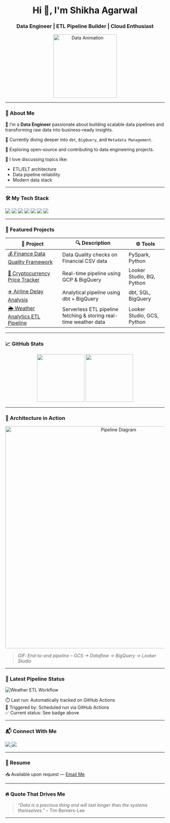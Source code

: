 <!-- GitHub Profile README -->

<h1 align="center">Hi 👋, I'm Shikha Agarwal</h1>
<h3 align="center">Data Engineer | ETL Pipeline Builder | Cloud Enthusiast</h3>

<p align="center">
  <img src="https://media.giphy.com/media/ZVik7pBtu9dNS/giphy.gif" width="200" alt="Data Animation">
</p>

---

### 🚀 About Me

🎯 I’m a **Data Engineer** passionate about building scalable data pipelines and transforming raw data into business-ready insights.

🧠 Currently diving deeper into `dbt`, `BigQuery`, and `Metadata Management`.

🔗 Exploring open-source and contributing to data engineering projects.

💬 I love discussing topics like:
- ETL/ELT architecture
- Data pipeline reliability
- Modern data stack

---

### 🛠️ My Tech Stack

<p align="left">
  <img src="https://img.shields.io/badge/Python-3776AB?style=flat&logo=python&logoColor=white"/>
  <img src="https://img.shields.io/badge/SQL-336791?style=flat&logo=postgresql&logoColor=white"/>
  <img src="https://img.shields.io/badge/PySpark-FDEE21?style=flat&logo=apachespark&logoColor=black"/>
  <img src="https://img.shields.io/badge/Hadoop-66CCFF?style=flat&logo=apachehadoop&logoColor=black"/>
  <img src="https://img.shields.io/badge/GCP-4285F4?style=flat&logo=googlecloud&logoColor=white"/>
  <img src="https://img.shields.io/badge/Shell_Script-0A66C2?style=flat&logo=gnubash&logoColor=white"/>
  <img src="https://img.shields.io/badge/Autosys-007ACC?style=flat&logo=gear&logoColor=white"/>
</p>

---

### 📂 Featured Projects

| 📁 Project | 🔍 Description | ⚙️ Tools |
|-----------|----------------|----------|
| [💰 Finance Data Quality Framework](https://github.com/shikha-dataengineer/finance-dq-check) | Data Quality checks on Financial CSV data | PySpark, Python |
| [📡 Cryptocurrency Price Tracker](https://github.com/shikha-dataengineer/crypto-price-tracker) | Real-time pipeline using GCP & BigQuery | Looker Studio, BQ, Python |
| [✈️ Airline Delay Analysis](https://github.com/shikha-dataengineer/airline-delay-analysis) | Analytical pipeline using dbt + BigQuery | dbt, SQL, BigQuery |
| [🌦️ Weather Analytics ETL Pipeline](https://github.com/shikha-dataengineer/weather-analytics) | Serverless ETL pipeline fetching & storing real-time weather data | Looker Studio, GCS, Python |

---

### 📈 GitHub Stats

<p align="center">
  <img src="https://github-readme-stats.vercel.app/api?username=shikha-dataengineer&show_icons=true&theme=radical" height="150"/>
  <img src="https://github-readme-stats.vercel.app/api/top-langs/?username=shikha-dataengineer&layout=compact&theme=radical" height="150"/>
</p>

---

### 🧠 Architecture in Action

<p align="center">
  <img src="https://raw.githubusercontent.com/your-github-username/your-github-username/main/assets/pipeline-architecture.gif" width="700" alt="Pipeline Diagram"/>
</p>

> *GIF: End-to-end pipeline – GCS → Dataflow → BigQuery → Looker Studio*

---

### 🔄 Latest Pipeline Status

![Weather ETL Workflow](https://github.com/shikha-dataengineer/weather-analytics/actions/workflows/weather-etl.yml/badge.svg)

⏱️ Last run: Automatically tracked on GitHub Actions  
🔁 Triggered by: Scheduled run via GitHub Actions  
✅ Current status: See badge above

---

### 📬 Connect With Me

<p>
  <a href="mailto:s4017856@gmail.com">
    <img src="https://img.shields.io/badge/Gmail-D14836?style=flat&logo=gmail&logoColor=white"/>
  </a>
  <a href="https://www.linkedin.com/in/shikha-agarwal-1b539a158/" target="_blank">
    <img src="https://img.shields.io/badge/LinkedIn-0A66C2?style=flat&logo=linkedin&logoColor=white"/>
  </a>
</p>

---

### 📄 Resume

📥 Available upon request — [Email Me](mailto:shikhaa443@gmail.com)

---

### 🔥 Quote That Drives Me

> _“Data is a precious thing and will last longer than the systems themselves.”_ – Tim Berners-Lee

---

